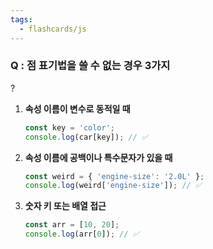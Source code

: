 ```yaml
---
tags:
  - flashcards/js
---
```

### Q : 점 표기법을 쓸 수 없는 경우 3가지
?
1. **속성 이름이 변수로 동적일 때**
    ```js
    const key = 'color';
    console.log(car[key]); // ✅
    ```
2. **속성 이름에 공백이나 특수문자가 있을 때**
    ```js
    const weird = { 'engine-size': '2.0L' };
    console.log(weird['engine-size']); // ✅
    ```
3. **숫자 키 또는 배열 접근**
    ```js
    const arr = [10, 20];
    console.log(arr[0]); // ✅
    ```
